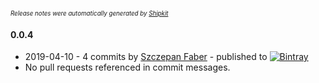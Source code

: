 <sup><sup>*Release notes were automatically generated by [Shipkit](http://shipkit.org/)*</sup></sup>

#### 0.0.4
 - 2019-04-10 - 4 commits by [Szczepan Faber](https://github.com/mockitoguy) - published to [![Bintray](https://img.shields.io/badge/Bintray-0.0.4-green.svg)](https://bintray.com/szczepiq/tt-demo/tt-demo/0.0.4)
 - No pull requests referenced in commit messages.

